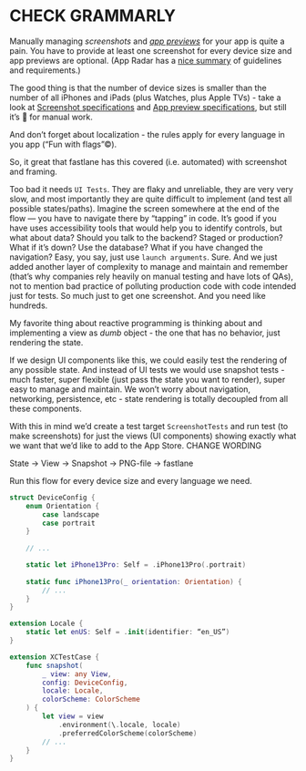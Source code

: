 # CHECK GRAMMARLY

Manually managing _screenshots_ and _[app previews](https://developer.apple.com/app-store/app-previews/)_ for your app is quite a pain. You have to provide at least one screenshot for every device size and app previews are optional. (App Radar has a [nice summary](https://appradar.com/blog/ios-app-screenshot-sizes-and-guidelines-for-the-apple-app-store) of guidelines and requirements.)

The good thing is that the number of device sizes is smaller than the number of all iPhones and iPads (plus Watches, plus Apple TVs) - take a look at [Screenshot specifications](https://help.apple.com/app-store-connect/#/devd274dd925) and [App preview specifications](https://help.apple.com/app-store-connect/#/dev4e413fcb8), but still it’s 🤯 for manual work.

And don’t forget about localization - the rules apply for every language in you app (“Fun with flags”©).

So, it great that fastlane has this covered (i.e. automated) with screenshot and framing.

Too bad it needs `UI Tests`. They are flaky and unreliable, they are very very slow, and most importantly they are quite difficult to implement (and test all possible states/paths). Imagine the screen somewhere at the end of the flow — you have to navigate there by “tapping” in code. It’s good if you have uses accessibility tools that would help you to identify controls, but what about data? Should you talk to the backend? Staged or production? What if it’s down? Use the database? What if you have changed the navigation? Easy, you say, just use `launch arguments`. Sure. And we just added another layer of complexity to manage and maintain and remember (that’s why companies rely heavily on manual testing and have lots of QAs), not to mention bad practice of polluting production code with code intended just for tests. So much just to get one screenshot. And you need like hundreds.

My favorite thing about reactive programming is thinking about and implementing a view as _dumb_ object - the one that has no behavior, just rendering the state.

If we design UI components like this, we could easily test the rendering of any possible state. And instead of UI tests we would use snapshot tests - much faster, super flexible (just pass the state you want to render), super easy to manage and maintain. We won’t worry about navigation, networking, persistence, etc - state rendering is totally decoupled from all these components.

With this in mind we’d create a test target `ScreenshotTests` and run test (to make screenshots) for just the views (UI components) showing exactly what we want that we’d like to add to the App Store. CHANGE WORDING

State -> View -> Snapshot -> PNG-file -> fastlane

Run this flow for every device size and every language we need.

```swift
struct DeviceConfig {
    enum Orientation {
        case landscape
        case portrait
    }
    
    // ... 

    static let iPhone13Pro: Self = .iPhone13Pro(.portrait)
    
    static func iPhone13Pro(_ orientation: Orientation) {
        // ...
    }
}

extension Locale {
    static let enUS: Self = .init(identifier: “en_US”)
}

extension XCTestCase {
    func snapshot(
        _ view: any View,
        config: DeviceConfig,
        locale: Locale,
        colorScheme: ColorScheme 
    ) {
        let view = view
            .environment(\.locale, locale)
            .preferredColorScheme(colorScheme)
        // ...
    } 
}
```




